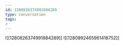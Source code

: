 ```yaml
---
id: 1280826374991884289
type: conversation
tags:
- 
---
```

![[1280826374991884289]]
![[1280992465961418752]]

